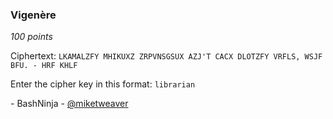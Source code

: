 ### Vigenère
*100 points*

Ciphertext:
`LKAMALZFY MHIKUXZ ZRPVNSGSUX AZJ'T CACX DLOTZFY VRFLS, WSJF BFU. - HRF KHLF`


Enter the cipher key in this format:
`librarian`

\- BashNinja - [@miketweaver](https://twitter.com/miketweaver)

